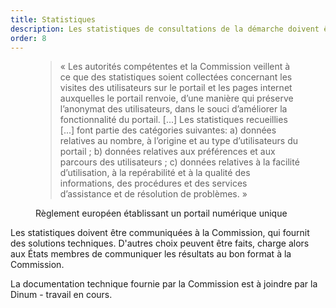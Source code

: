 ```yaml
---
title: Statistiques
description: Les statistiques de consultations de la démarche doivent être communiquées à la Commission.
order: 8
---
```


<figure class="fr-quote">
	<blockquote>
		<p>« Les autorités compétentes et la Commission veillent à ce que des statistiques soient collectées concernant les visites des utilisateurs sur le portail et les pages internet auxquelles le portail renvoie, d’une manière qui préserve l’anonymat des utilisateurs, dans le souci d’améliorer la fonctionnalité du portail. [...] Les statistiques recueillies [...] font partie des catégories suivantes: a) données relatives au nombre, à l’origine et au type d’utilisateurs du portail ; b) données relatives aux préférences et aux parcours des utilisateurs ; c) données relatives à la facilité d’utilisation, à la repérabilité et à la qualité des informations, des procédures et des services d’assistance et de résolution de problèmes. »</p>
	</blockquote>
	<figcaption>
		<p class=“fr-quote__source”>Règlement européen établissant un portail numérique unique</p>
	</figcaption>
</figure>

Les statistiques doivent être communiquées à la Commission, qui fournit des solutions techniques. D'autres choix peuvent être faits, charge alors aux États membres de communiquer les résultats au bon format à la Commission.

<div class="fr-callout">
	<p class="fr-callout__text">
		La documentation technique fournie par la Commission est à joindre par la Dinum - travail en cours.
	</p>
</div>
